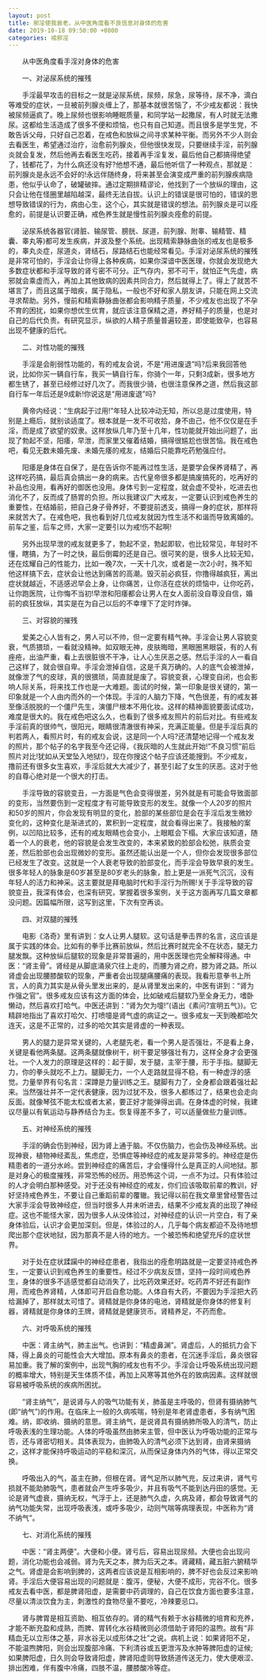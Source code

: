 ```yaml
---
layout: post
title: 邪淫使我衰老，从中医角度看不良信息对身体的危害
date: 2019-10-18 09:50:00 +0800
categories: 戒邪淫
---
```


　　从中医角度看手淫对身体的危害
　　一、对泌尿系统的摧残
　　手淫最早攻击的目标之一就是泌尿系统，尿频，尿急，尿等待，尿不净，滴白等难受的症状，一旦被前列腺炎缠上了，那基本就很苦恼了，不少戒友都说：我快被尿频逼疯了。晚上尿频也很影响睡眠质量，和同学站一起撒尿，有人时就无法撒尿。这都给生活造成了很多不便和烦恼，也只有自己知道。而且很多是学生党，不敢告诉父母，只好自己忍着，在戒色和放纵之间寻求某种平衡。而另外不少人则会去看医生，希望通过治疗，治愈前列腺炎，但他很快发现，只要继续手淫，前列腺炎就会复发，然后他再去看医生吃药，接着再手淫复发，最后他自己都搞得绝望了，钱都花了，为什么病还没有好?他想不通，最后他听信了一种观点，那就是：前列腺炎是永远不会好的!永远伴随终身，将来甚至会演变成严重的前列腺疾病隐患，他似乎认命了，破罐破摔。通过定期排精谬论，他找到了一个放纵的理由，这只会让他在怪圈里越陷越深，最终无法自拔。认识上的错误是很可怕的，错误的思想导致错误的行为，病由心生，这个心，其实就是错误的想法。前列腺炎是可以痊愈的，前提是认识要正确，戒色养生就是慢性前列腺炎痊愈的前提。
　　泌尿系统各器官(肾脏、输尿管、膀胱、尿道，前列腺、附睾、输精管、精囊、睾丸等)都可发生疾病，并波及整个系统。出现精索静脉曲张的戒友也是极多的，睾丸炎症，尿道炎，肾结石，尿路结石也能经常看见。手淫对泌尿系统的摧残是非常可怕的，手淫会让你得上各种疾病，如果你深谙中医医理，你就会发现绝大多数症状都和手淫导致的肾亏密不可分。正气存内，邪不可干，就怕正气先虚，病邪就会乘虚而入，再加上其他致病的因素共同合力，然后就得上了。得上了就苦不堪言了，而且这属于暗疾，属于隐私，一般也不好和家人朋友讲，只能在网上交流寻求帮助。另外，慢前和精索静脉曲张都会影响精子质量，不少戒友也出现了不孕不育的困扰，如果你想优生优育，就应该注意保精之道，养好精子的质量，也是对自己的后代负责。有研究显示，纵欲的人精子质量普遍较差，即使能致孕，也容易出现不健康的后代。
　　二、对性功能的摧残
　　手淫是会削弱性功能的，有的戒友会说，不是“用进废退”吗?后来我回答他说，比如你买一辆自行车，我买一辆自行车，你骑个一年，只剩3成新，很多地方都生锈了，甚至已经修过好几次了。而我很少骑，也很注意保养之道，然后我这部自行车一年后还是9成新!你说这是“用进废退”吗?
　　黄帝内经说：“生病起于过用!”年轻人比较冲动无知，所以总是过度使用，特别是上瘾后，就别谈适度了。根本就是一发不可收拾，身不由己，他不仅仅是在手淫，而是成了欲望的奴隶。这样放纵几年乃至十几年，性功能就开始出问题了，出现了勃起不坚，阳痿，早泄，而家里又催着结婚，搞得很尴尬也很苦恼。我在戒色吧，看见无数未婚先废、未婚先痿的戒友，结婚后只能靠吃药勉强应付。
　　阳痿是身体在自保了，是在告诉你不能再过性生活，是要学会保养肾精了，再这样吃药搞，最后真会搞出一身的病来。古代皇帝很多都是搞废搞死的，吃再好的补品也没用，看再好的御医也没用。身体亏到一定程度，就会虚不受补，吃进去也消化不了，反而成了肠胃的负担。所以我建议广大戒友，一定要认识到戒色养生的重要性，在结婚前，把自己身子骨养好，不要提前透支，搞得一身的症状，那样将来就苦大了。在戒色吧，我也看到好几位戒友就因为性生活不和谐而导致离婚的。前车之鉴，后车之师，大家一定要引以为戒!伤不起啊!
　　另外出现早泄的戒友就更多了，勃起不坚，勃起即软，也比较常见，年轻时不懂，瞎搞，为了一时之快，最后倒霉的还是自己。很可笑的是，很多人比较无知，还在炫耀自己的性能力，比如一晚7次，一天十几次，或者是一次2小时，殊不知他这样搞下去，症状会让他达到痛苦的高潮。毁灭前必疯狂，你撸得越疯狂，离出症状就越近，不适感迟早会上身，让你痛苦，让你活在症状的烦恼中，让你吃药，让你跑医院，让你悔不当初!早泄和阳痿都会让男人在女人面前没自尊没自信，婚前的疯狂放纵，其实是在为自己以后的不幸埋下了定时炸弹。
　　三、对容貌的摧残
　　爱美之心人皆有之，男人可以不帅，但一定要有精气神。手淫会让男人容貌变衰，气质猥琐，一看就没精神。如双眼无神，皮肤晦暗，黑眼圈黑眼袋，有的人有痤疮，出油严重，看上去很脏很不干净，让人心生厌恶之感。然后手淫的人一看自己这样了，就会很自卑。手淫会泄掉自信，这是千真万确的。人的底气会被泄掉，就像泄了气的皮球，真的很猥琐，简直就是废了。容貌变衰，心理变自闭，也会影响人际关系，将来找工作也是一大难题。面试的时候，第一印象是很关键的，第一印象就是一个人由内而外的一个体现。手淫的人脑力下降，气色很差，有的戒友甚至像活脱脱的一个僵尸先生，演僵尸根本不用化妆。这样的精神面貌要面试成功，难度是很大的。我在戒色吧这么久，也看到了很多戒友照片的前后对比。有些戒友手淫前真的很帅气，很阳光，眼睛很清澈很有神采，充满正能量。但是手淫后真的判若两人，看照片时，有的戒友会说，这是同一个人吗?还清楚地记得一个戒友发的照片，那个帖子的名字我至今还记得，《我灰暗的人生就此开始!”不良习惯”前后照片对比!犹如从天堂坠入地狱!》，现在你搜这个帖子应该还能搜到。不少戒友，撸前还有很多女生喜欢，手淫后就大大减少了，甚至引起了女生的厌恶。这对于他的自尊心绝对是一个很大的打击。
　　手淫导致的容貌变丑，一方面是气色会变得很差，另外就是有可能会导致面部的变形，当然要伤到一定程度才有可能导致变形的发生。就像一个人20岁的照片和50岁的照片，你会发现有明显的变化，脸部的某些部位是会在手淫后发生微妙变化的，这种变化是渐进式的，累积到一定程度，就会看得出来了。我接触的案例，以凹陷比较多，还有的戒友眼睛也会变小，上眼眶会下榻。大家应该知道，随着一个人的衰老，他的容貌是会发生改变的，本来紧致的脸部会松弛，肤质会变差，然后脸部也会出现微妙的变形。虽然还能认出是一个人，但你会发现很多部位已经发生了改变。这就是一个人衰老导致的脸部变化，而手淫会导致早衰的发生。很多年轻人的脉象是60岁甚至是80岁老头的脉象，脸上更是一派死气沉沉，没有年轻人的活力和神采。这主要就是拜电脑时代和手淫行为所赐!关于手淫导致的容貌变丑，我深有体会，也深有研究，掌握着很多案例，关于这方面再写几篇文章都没问题。因篇幅所限，这写到这里，下次有空再谈。
　　四、对双腿的摧残
　　电影《洛奇》里有讲到：女人让男人腿软。这句话是拳击界的名言，这应该是属于实践的体会。比如有的拳手比赛前放纵，然后比赛时就完全不在状态，腿无力腿发飘。这种放纵后腿软的现象是非常普遍的，用中医医理也完全解释得通。中医：“肾主骨”。肾经是从脚底涌泉穴往上走的，而腰为肾之府，膝为肾之路。所以肾虚会出现腰膝酸软的现象，严重者会出现腿痛腰痛的表现。我看形意拳书上所言，人的真力其实是从骨头里发出来的，是从肾里发出来的，中医有讲到：“肾为作强之官”。很多戒友应该有这方面的体会，比如破戒后腿软乃至全身无力，嗜卧懒动，然后喜欢打哈气。中医还讲到：“肾为欠为嚏!”(语出《素问?宣明五气》)。它精辟地指出了喜欢打哈欠、打喷嚏是肾气虚的病证之一。很多戒友一天到晚都哈欠连天，这是不正常的，过多的哈欠其实是肾虚的一种表现。
　　男人的腿力是异常关键的，人老腿先老，看一个男人是否强壮，不是看上身，关键是看他两条腿。这两条腿就像树干，树干要足够强壮有力，这样全身才会更强壮。一个人发力的原理是这样的：起于脚，发于腿，主宰于腰，形于手指。腿脚无力，你的拳头就吃不上力。腿脚无力，一个人走路就显得不稳，有一种虚浮的感觉。力量举界有句名言：深蹲是力量训练之王。腿脚有力了，全身都会跟着强壮起来。当然强壮并不一定代表健康，因为过犹不及，很多人都练过了，结果也会走向反面。就像琴弦不能太松或者太紧，要正好才能弹得出调。在身体虚的时候，我建议尽量以有氧运动与静养结合为主。恢复得差不多了，可以适量做些力量训练。
　　五、对神经系统的摧残
　　手淫的确会伤到神经，因为肾上通于脑。不仅伤脑力，也会伤及神经系统。出现神衰，植物神经紊乱，焦虑症，恐惧症等神经症的戒友是非常多的。神经症是伤精患者的一道分水岭。尝到神经症的痛苦后，才会懂得什么是真正的人间地狱。那是对身心的极度摧残，非常恐怖的经历。用恐怖这个词，一点不为过。只有体验过的人才会明白那种感受。对于还没有神经症的戒友，你们应该吸取前辈的教训，好好坚持戒色养生，不要让自己重蹈前辈的覆辙。我记得以前在我文章里曾经警告过大家手淫会导致神经症，但当时很多人并未听进去，结果不少戒友真的出现了神经症。这也不能怪大家，因为很多人从没体验过，对神经症的认识一片空白，有了亲身体验后，认识才会更加深刻。但是，体验过的人，几乎每个病友都迫不及待地想爬出那个症状地狱，因为那真不是人待的地方。一个被恐怖和绝望充斥的症状世界。
　　对于处在症状蹂躏中的神经症患者，我指出的痊愈明路就是一定要坚持戒色养生，一定要认识到戒色养生的重要性。经过不少病友反馈，坚持一段时间戒色养生，身体的很多不适感觉都自动消失了，比吃药效果还好。吃药弄不好还有副作用，而戒色养肾精，人体即可开启自愈功能。人体自有大药，不要因为手淫把大药给漏掉了，那样就太可惜了。肾精就是你身体的电池，肾精就是你身体的修复利器，肾精就是你身体的王牌，肾精就是健康货币。肾精养足，不药而愈。
　　六、对呼吸系统的摧残
　　中医：肾主纳气，肺主出气。也讲到：“精虚鼻渊”。肾虚后，人的抵抗力会下降，得上鼻炎的可能性会大大增加。原本有鼻炎的患者，在沉迷手淫后，鼻炎很容易加重。我了解的案例中，出现气胸的戒友也有不少。手淫会让呼吸系统出现问题的概率增大，特别是天生体质不佳，再加上风寒等其他外在的致病因素。这样就很容易被呼吸系统的疾病所困扰。
　　“肾主纳气”，是说肾与人的吸气功能有关，肺虽是主呼吸的，但肾有摄纳肺气(即“纳气”)的作用。在临床上一般的久病咳喘，特别是年老肾虚患者，多有纳气困难。纳，即收纳、摄纳的意思。肾主纳气，是说肾具有摄纳肺所吸入的清气，防止呼吸表浅的生理功能。人体的呼吸虽然由肺来主管，但中医认为呼吸功能的正常与否，还与肾密切相关。具体表现为，由肺吸入的清气必须下达到肾，由肾来摄纳之，这样才能保持呼吸运动的平稳和深沉，从而保证身体内外的气体，得以正常交换。
　　呼吸出入的气，虽主在肺，但根在肾。肾气足所以肺气充，反过来讲，肾气亏损就不能助肺吸气，患者就会产生呼多吸少，并且有吸气不能到达丹田的感觉。无论是肾气虚衰，摄纳无权，气浮于上，还是肺气久虚，久病及肾，都会导致肾气的纳气功能失常，出现呼吸表浅，或呼多吸少，动则气喘等病理表现，中医称为“肾不纳气”。
　　七、对消化系统的摧残
　　中医：“肾主两便”。大便和小便。肾亏后，容易出现尿频。大便也会出现问题，消化功能也会减弱。肾为先天之本，脾为后天之本。肾藏精，藏五脏六腑精华之气。肾虚是会影响到脾的，这两者应该说是互相影响的，脾不好也会反过来影响肾。手淫后大便容易出现的问题就是：腹泻，便秘，大便不成形，完谷不化。很多戒友去看中医，都是脾肾阳虚，是需要中药调理的，自己在饮食方面也要多注意，尽量以清淡饮食为主，刺激性的食物尽量不要吃，冷辣要忌口。
　　肾与脾胃是相互资助、相互依存的。肾的精气有赖于水谷精微的培育和充养，才能不断充盈和成熟，而脾、胃转化水谷精微则必须借助于肾阳的温煦。故有“非精血无以立形体之基，非水谷无以成形体之壮”之说。病机上说：如果肾阳不足，不能温煦脾阳，则会出现腹部冷痛、下利清谷或五更泄泻及水肿等脾阳虚的证候;如果脾阳虚，日久则会导致肾阳虚，脾肾阳虚则导致肠道传送无力，使大便艰涩、排出困难，伴有腹中冷痛，四肢不温，腰膝酸冷等症。